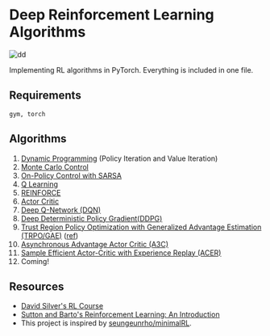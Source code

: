 # Deep Reinforcement Learning Algorithms
![dd](https://dv-website.s3.amazonaws.com/uploads/2018/06/pg_fundDRL_062718.png)

Implementing RL algorithms in PyTorch. Everything is included in one file.

## Requirements
```
gym, torch
```

## Algorithms
1. [Dynamic Programming](https://github.com/dykim1222/RL_Algorithms/tree/master/dynamic_programming) (Policy Iteration and Value Iteration)
1. [Monte Carlo Control](https://github.com/dykim1222/RL_Algorithms/tree/master/monte_carlo_policy_iteration)
1. [On-Policy Control with SARSA](https://github.com/dykim1222/RL_Algorithms/tree/master/sarsa)
1. [Q Learning](https://github.com/dykim1222/RL_Algorithms/tree/master/q_learning)
1. [REINFORCE](https://github.com/dykim1222/RL_Algorithms/tree/master/reinforce)
1. [Actor Critic](https://github.com/dykim1222/RL_Algorithms/tree/master/actor_critic)
1. [Deep Q-Network (DQN)](https://github.com/dykim1222/RL_Algorithms/tree/master/dqn)
1. [Deep Deterministic Policy Gradient(DDPG)](https://github.com/dykim1222/RL_Algorithms/tree/master/ddpg)
1. [Trust Region Policy Optimization with Generalized Advantage Estimation (TRPO/GAE)](https://github.com/dykim1222/RL_Algorithms/tree/master/trpo) ([ref](https://github.com/ikostrikov/pytorch-trpo))
1. [Asynchronous Advantage Actor Critic (A3C)](https://github.com/dykim1222/RL_Algorithms/tree/master/a3c)
1. [Sample Efficient Actor-Critic with Experience Replay (ACER)](https://github.com/dykim1222/RL_Algorithms/tree/master/acer)
1. Coming!

## Resources
* [David Silver's RL Course](http://www0.cs.ucl.ac.uk/staff/d.silver/web/Teaching.html)
* [Sutton and Barto's Reinforcement Learning: An Introduction](http://incompleteideas.net/book/the-book-2nd.html)
* This project is inspired by [seungeunrho/minimalRL](https://github.com/seungeunrho/minimalRL).
